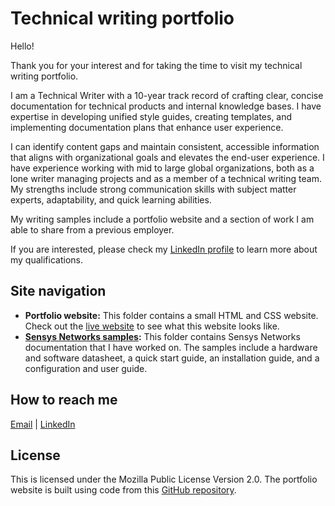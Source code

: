 # Technical writing portfolio
Hello!

Thank you for your interest and for taking the time to visit my technical writing portfolio.

I am a Technical Writer with a 10-year track record of crafting clear, concise documentation for technical products and internal knowledge bases. I have expertise in developing unified style guides, creating templates, and implementing documentation plans that enhance user experience. 

I can identify content gaps and maintain consistent, accessible information that aligns with organizational goals and elevates the end-user experience. I have experience working with mid to large global organizations, both as a lone writer managing projects and as a member of a technical writing team. My strengths include strong communication skills with subject matter experts, adaptability, and quick learning abilities. 

My writing samples include a portfolio website and a section of work I am able to share from a previous employer.

If you are interested, please check my [LinkedIn profile](https://www.linkedin.com/in/meganvalen/) to learn more about my qualifications.

## Site navigation
* **Portfolio website:** This folder contains a small HTML and CSS website. Check out the [live website](https://meganvalenzuela.com/) to see what this website looks like.
* **[Sensys Networks samples](https://github.com/MV1205/Technical-writing-portfolio/tree/main/Sensys%20Networks%20examples):** This folder contains Sensys Networks documentation that I have worked on. The samples include a hardware and software datasheet, a quick start guide, an installation guide, and a configuration and user guide. 

## How to reach me
[Email](meg.valenzuela@gmail.com) | [LinkedIn](https://www.linkedin.com/in/meganvalen/)

## License
This is licensed under the Mozilla Public License Version 2.0. The portfolio website is built using code from this [GitHub repository](https://github.com/bobby-pancakes/basic-portfolio.git). 
